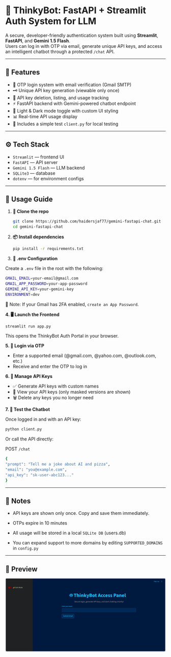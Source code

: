 # 🤖 ThinkyBot: FastAPI + Streamlit Auth System for LLM 

A secure, developer-friendly authentication system built using **Streamlit**, **FastAPI**, and **Gemini 1.5 Flash**.  
Users can log in with OTP via email, generate unique API keys, and access an intelligent chatbot through a protected `/chat` API.

---

## 🚀 Features

- 🔐 OTP login system with email verification (Gmail SMTP)
- 🗝️ Unique API key generation (viewable only once)
- 🧼 API key deletion, listing, and usage tracking
- ⚡ FastAPI backend with Gemini-powered chatbot endpoint
- 🌙 Light & Dark mode toggle with custom UI styling
- 📊 Real-time API usage display
- 🧪 Includes a simple test `client.py` for local testing

---

## ⚙️ Tech Stack

- `Streamlit` — frontend UI
- `FastAPI` — API server
- `Gemini 1.5 Flash` — LLM backend
- `SQLite3` — database
- `dotenv` — for environment configs

---

## 🧠 Usage Guide

1. **📁 Clone the repo**

   ```bash
   git clone https://github.com/haidersjaf77/gemini-fastapi-chat.git
   cd gemini-fastapi-chat
   ```

2. **📦 Install dependencies**

   ```bash
   pip install -r requirements.txt
   ```

3. **🔧 .env Configuration**

Create a `.env` file in the root with the following:

```bash
GMAIL_EMAIL=your-email@gmail.com
GMAIL_APP_PASSWORD=your-app-password
GEMINI_API_KEY=your-gemini-key
ENVIRONMENT=dev
```
📝 Note: If your Gmail has 2FA enabled, `create an App Password`.

**4. 🖥️ Launch the Frontend**

```bash
streamlit run app.py
```

This opens the ThinkyBot Auth Portal in your browser.

**5. 📧 Login via OTP**
- Enter a supported email (@gmail.com, @yahoo.com, @outlook.com, etc.)
- Receive and enter the OTP to log in

**6. 🔑 Manage API Keys**
- ✅ Generate API keys with custom names
- 👀 View your API keys (only masked versions are shown)
- 🗑️ Delete any keys you no longer need

**7. 💬 Test the Chatbot**

Once logged in and with an API key:

```bash
python client.py
```

Or call the API directly:

POST `/chat`

```bash
{
"prompt": "Tell me a joke about AI and pizza",
"email": "you@example.com",
"api_key": "sk-user-abc123..."
}
```
---

## 📌 Notes

- API keys are shown only once. Copy and save them immediately.

- OTPs expire in 10 minutes

- All usage will be stored in a local `SQLite DB` (users.db)

- You can expand support to more domains by editing `SUPPORTED_DOMAINS `in `config.py`

---

## 📸 Preview
![](pre/authpanel.png)
